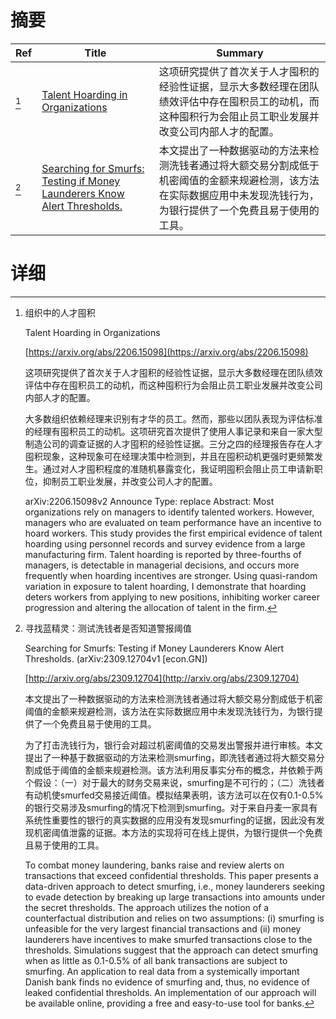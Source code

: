 # 摘要

| Ref | Title | Summary |
| --- | --- | --- |
| [^1] | [Talent Hoarding in Organizations](https://arxiv.org/abs/2206.15098) | 这项研究提供了首次关于人才囤积的经验性证据，显示大多数经理在团队绩效评估中存在囤积员工的动机，而这种囤积行为会阻止员工职业发展并改变公司内部人才的配置。 |
| [^2] | [Searching for Smurfs: Testing if Money Launderers Know Alert Thresholds.](http://arxiv.org/abs/2309.12704) | 本文提出了一种数据驱动的方法来检测洗钱者通过将大额交易分割成低于机密阈值的金额来规避检测，该方法在实际数据应用中未发现洗钱行为，为银行提供了一个免费且易于使用的工具。 |

# 详细

[^1]: 组织中的人才囤积

    Talent Hoarding in Organizations

    [https://arxiv.org/abs/2206.15098](https://arxiv.org/abs/2206.15098)

    这项研究提供了首次关于人才囤积的经验性证据，显示大多数经理在团队绩效评估中存在囤积员工的动机，而这种囤积行为会阻止员工职业发展并改变公司内部人才的配置。

    

    大多数组织依赖经理来识别有才华的员工。然而，那些以团队表现为评估标准的经理有囤积员工的动机。这项研究首次提供了使用人事记录和来自一家大型制造公司的调查证据的人才囤积的经验性证据。三分之四的经理报告存在人才囤积现象，这种现象可在经理决策中检测到，并且在囤积动机更强时更频繁发生。通过对人才囤积程度的准随机暴露变化，我证明囤积会阻止员工申请新职位，抑制员工职业发展，并改变公司人才的配置。

    arXiv:2206.15098v2 Announce Type: replace  Abstract: Most organizations rely on managers to identify talented workers. However, managers who are evaluated on team performance have an incentive to hoard workers. This study provides the first empirical evidence of talent hoarding using personnel records and survey evidence from a large manufacturing firm. Talent hoarding is reported by three-fourths of managers, is detectable in managerial decisions, and occurs more frequently when hoarding incentives are stronger. Using quasi-random variation in exposure to talent hoarding, I demonstrate that hoarding deters workers from applying to new positions, inhibiting worker career progression and altering the allocation of talent in the firm.
    
[^2]: 寻找蓝精灵：测试洗钱者是否知道警报阈值

    Searching for Smurfs: Testing if Money Launderers Know Alert Thresholds. (arXiv:2309.12704v1 [econ.GN])

    [http://arxiv.org/abs/2309.12704](http://arxiv.org/abs/2309.12704)

    本文提出了一种数据驱动的方法来检测洗钱者通过将大额交易分割成低于机密阈值的金额来规避检测，该方法在实际数据应用中未发现洗钱行为，为银行提供了一个免费且易于使用的工具。

    

    为了打击洗钱行为，银行会对超过机密阈值的交易发出警报并进行审核。本文提出了一种基于数据驱动的方法来检测smurfing，即洗钱者通过将大额交易分割成低于阈值的金额来规避检测。该方法利用反事实分布的概念，并依赖于两个假设：（一）对于最大的财务交易来说，smurfing是不可行的；（二）洗钱者有动机使smurfed交易接近阈值。模拟结果表明，该方法可以在仅有0.1-0.5%的银行交易涉及smurfing的情况下检测到smurfing。对于来自丹麦一家具有系统性重要性的银行的真实数据的应用没有发现smurfing的证据，因此没有发现机密阈值泄露的证据。本方法的实现将可在线上提供，为银行提供一个免费且易于使用的工具。

    To combat money laundering, banks raise and review alerts on transactions that exceed confidential thresholds. This paper presents a data-driven approach to detect smurfing, i.e., money launderers seeking to evade detection by breaking up large transactions into amounts under the secret thresholds. The approach utilizes the notion of a counterfactual distribution and relies on two assumptions: (i) smurfing is unfeasible for the very largest financial transactions and (ii) money launderers have incentives to make smurfed transactions close to the thresholds. Simulations suggest that the approach can detect smurfing when as little as 0.1-0.5\% of all bank transactions are subject to smurfing. An application to real data from a systemically important Danish bank finds no evidence of smurfing and, thus, no evidence of leaked confidential thresholds. An implementation of our approach will be available online, providing a free and easy-to-use tool for banks.
    

